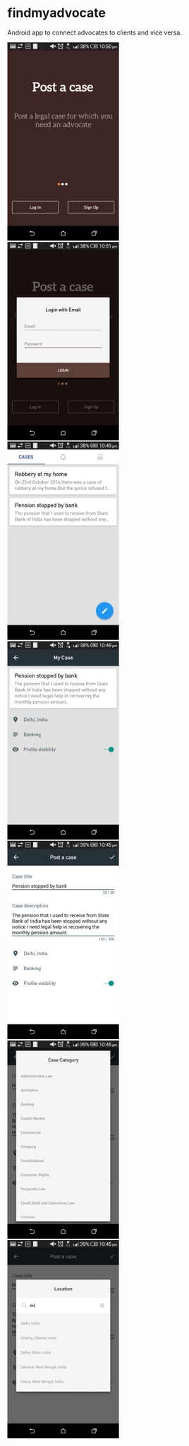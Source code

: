 # findmyadvocate
Android app to connect advocates to clients and vice versa.

<img src="https://github.com/ayansome1/findmyadvocate/blob/master/screenshot2.png" height="450"> <img src="https://github.com/ayansome1/findmyadvocate/blob/master/screenshot3.png" height="450"> <img src="https://github.com/ayansome1/findmyadvocate/blob/master/screenshot5.png" height="450"> <img src="https://github.com/ayansome1/findmyadvocate/blob/master/screenshot4.png" height="450"> <img src="https://github.com/ayansome1/findmyadvocate/blob/master/screenshot6.png" height="450"> <img src="https://github.com/ayansome1/findmyadvocate/blob/master/screenshot7.png" height="450"> <img src="https://github.com/ayansome1/findmyadvocate/blob/master/screenshot1.png" height="450">



